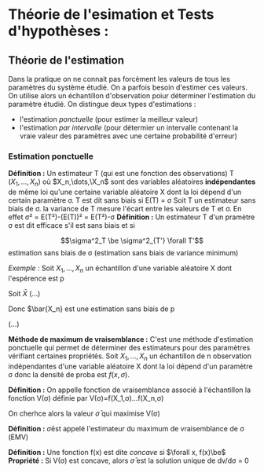 # Théorie de l'esimation et Tests d'hypothèses :

## Théorie de l'estimation

Dans la pratique on ne connait pas forcèment les valeurs de tous les paramètres du système étudié. On a parfois besoin d'estimer ces valeurs.
On utilise alors un échantillon d'observation poiur déterminer l'estimation du paramètre étudié.
On distingue deux types d'estimations : 
- l'estimation *ponctuelle* (pour estimer la meilleur valeur)
- l'estimation *par intervalle* (pour détermier un intervalle contenant la vraie valeur des paramètres avec une certaine probabilité d'erreur)

### Estimation ponctuelle 

**Définition :** Un estimateur T (qui est une fonction des observations) T ($X_1,\dots,X_n$) où $X_n,\dots,\X_n$ sont des variables aléatoires **indépendantes** de même loi qu'une certaine variable aléatoire X dont la loi dépend d'un certain paramètre σ.
T est dit sans biais si E(T) = σ
Soit T un estimateur sans biais de σ. la variance de T mesure l'écart entre les valeurs de T et σ. En effet σ² = E(T²)-(E(T))² = E(T²)-σ
**Définition :** Un estimateur T d'un pramètre σ est dit efficace s'il est sans biais et si 

$$\sigma^2_T \be \sigma^2_{T'} \forall T'$$ estimation sans biais de σ (estimation sans biais de variance minimum)

*Exemple :* Soit $X_1,\dots,X_n$ un échantillon d'une variable aléatoire X dont l'espérence est p

Soit $\bar{X}$ (...) 

Donc $\bar{X_n} est une estimation sans biais de p

(...)

**Méthode de maximum de vraisemblance :** C'est une méthode d'estimation ponctuelle qui permet de déterminer des estimateurs pour des paramètres vérifiant certaines propriétés. Soit $X_1,\dots,X_n$ un échantillon de n observation indépendantes d'une variable aléatoire X dont la loi dépend d'un paramètre σ donc la densité de proba est $f(x,\sigma)$.

**Définition :** On appelle fonction de vraisemblance associé à l'échantillon la fonction V(σ) définie par V(σ)=f(X_1,σ)...f(X_n,σ)

On cherhce alors la valeur $\bar{\sigma}$ qui maximise V(σ)

**Définition :** $\bar{\sigma}$est appelé l'estimateur du maximum de vraisemblance de σ (EMV)

**Définition :** Une fonction f(x) est dite *concave* si $\forall x, f(x)\be$
**Propriété :** Si V(σ) est concave, alors $\bar{\sigma}$ est la solution unique de dv/dσ = 0

